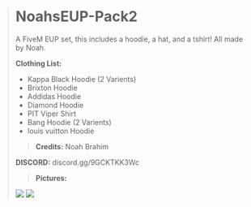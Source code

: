 > # NoahsEUP-Pack2
> A FiveM EUP set, this includes a hoodie, a hat, and a tshirt! All made by Noah.
> 
> 
> 
> 
> **Clothing List:**
> - Kappa Black Hoodie (2 Varients)
> - Brixton Hoodie
> - Addidas Hoodie
> - Diamond Hoodie
> - PIT Viper Shirt
> - Bang Hoodie (2 Varients)
> - louis vuitton Hoodie
> 
> 
> 
> > **Credits:** Noah Brahim
> 
> **DISCORD:** discord.gg/9GCKTKK3Wc
> 
> 
> 
> > **Pictures:**
> 
> ![](https://cdn.discordapp.com/attachments/801599642638352416/802233508709662760/unknown.png)
> ![](https://cdn.discordapp.com/attachments/801599642638352416/802233353888727071/unknown.png)
> > 
